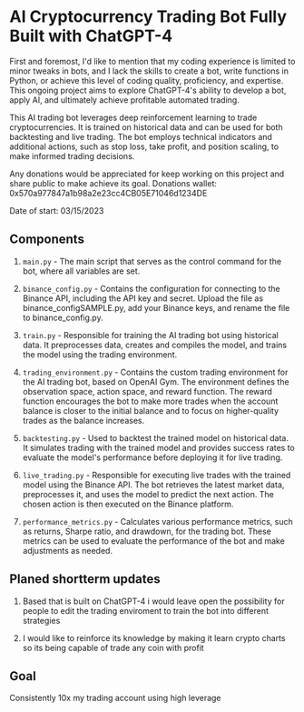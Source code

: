 # AI Cryptocurrency Trading Bot Fully Built with ChatGPT-4

First and foremost, I'd like to mention that my coding experience is limited to minor tweaks in bots, and I lack the skills to create a bot, write functions in Python, or achieve this level of coding quality, proficiency, and expertise. This ongoing project aims to explore ChatGPT-4's ability to develop a bot, apply AI, and ultimately achieve profitable automated trading.

This AI trading bot leverages deep reinforcement learning to trade cryptocurrencies. It is trained on historical data and can be used for both backtesting and live trading. The bot employs technical indicators and additional actions, such as stop loss, take profit, and position scaling, to make informed trading decisions.

Any donations would be appreciated for keep working on this project and share public to make achieve its goal. Donations wallet: 0x570a977847a1b98a2e23cc4CB05E71046d1234DE

Date of start: 03/15/2023

## Components

1. `main.py` - The main script that serves as the control command for the bot, where all variables are set.

2. `binance_config.py` - Contains the configuration for connecting to the Binance API, including the API key and secret. Upload the file as binance_configSAMPLE.py, add your Binance keys, and rename the file to binance_config.py.

3. `train.py` - Responsible for training the AI trading bot using historical data. It preprocesses data, creates and compiles the model, and trains the model using the trading environment.

4. `trading_environment.py` - Contains the custom trading environment for the AI trading bot, based on OpenAI Gym. The environment defines the observation space, action space, and reward function. The reward function encourages the bot to make more trades when the account balance is closer to the initial balance and to focus on higher-quality trades as the balance increases.

5. `backtesting.py` - Used to backtest the trained model on historical data. It simulates trading with the trained model and provides success rates to evaluate the model's performance before deploying it for live trading.

6. `live_trading.py` - Responsible for executing live trades with the trained model using the Binance API. The bot retrieves the latest market data, preprocesses it, and uses the model to predict the next action. The chosen action is then executed on the Binance platform.

7. `performance_metrics.py` - Calculates various performance metrics, such as returns, Sharpe ratio, and drawdown, for the trading bot. These metrics can be used to evaluate the performance of the bot and make adjustments as needed.


## Planed shortterm updates

1. Based that is built on ChatGPT-4 i would leave open the possibility for people to edit the trading enviroment to train the bot into different strategies

2. I would like to reinforce its knowledge by making it learn crypto charts so its being capable of trade any coin with profit

## Goal

Consistently 10x my trading account using high leverage